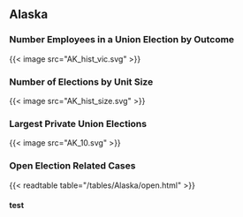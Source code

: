 ##  Alaska

### Number Employees in a Union Election by Outcome
{{< image src="AK_hist_vic.svg" >}}

### Number of Elections by Unit Size
{{< image src="AK_hist_size.svg" >}}

### Largest Private Union Elections
{{< image src="AK_10.svg" >}}

### Open Election Related Cases
{{< readtable table="/tables/Alaska/open.html" >}}

#### test
